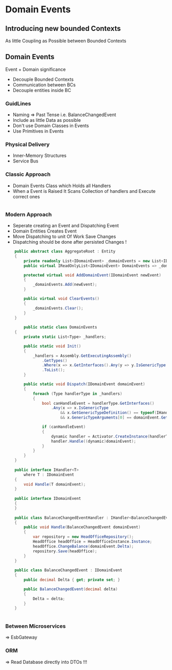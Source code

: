 # Domain Events

## Introducing new bounded Contexts

As little Coupling as Possible between Bounded Contexts

## Domain Events

Event + Domain significance

*   Decouple Bounded Contexts
*   Communication between BCs
*   Decouple entities inside BC

### GuidLines
*   Naming => Past Tense i.e. BalanceChangedEvent
*   Include as little Data as possible
*   Don't use Domain Classes in Events
*   Use Primitives in Events

### Physical Delivery

*   Inner-Memory Structures
*   Service Bus

### Classic Approach
*   Domain Events Class which Holds all Handlers
*   When a Event is Raised It Scans Collection of handlers and Execute correct ones

```C#
```

### Modern Approach
*   Seperate creating an Event and Dispatching Event
*   Domain Entities Creates Event
*   Move Dispatching to unit Of Work Save Changes
*   Dispatching should be done after persisted Changes !

```C#
    public abstract class AggregateRoot : Entity
    {
        private readonly List<IDomainEvent> _domainEvents = new List<IDomainEvent>();
        public virtual IReadOnlyList<IDomainEvent> DomainEvents => _domainEvents;

        protected virtual void AddDomainEvent(IDomainEvent newEvent)
        {
            _domainEvents.Add(newEvent);
        }

        public virtual void ClearEvents()
        {
            _domainEvents.Clear();
        }
    }
    
        public static class DomainEvents
    {
        private static List<Type> _handlers;

        public static void Init()
        {
            _handlers = Assembly.GetExecutingAssembly()
                .GetTypes()
                .Where(x => x.GetInterfaces().Any(y => y.IsGenericType && y.GetGenericTypeDefinition() == typeof(IHandler<>)))
                .ToList();
        }

        public static void Dispatch(IDomainEvent domainEvent)
        {
            foreach (Type handlerType in _handlers)
            {
                bool canHandleEvent = handlerType.GetInterfaces()
                    .Any(x => x.IsGenericType
                        && x.GetGenericTypeDefinition() == typeof(IHandler<>)
                        && x.GenericTypeArguments[0] == domainEvent.GetType());

                if (canHandleEvent)
                {
                    dynamic handler = Activator.CreateInstance(handlerType);
                    handler.Handle((dynamic)domainEvent);
                }
            }
        }               
    }
    
    public interface IHandler<T>
        where T : IDomainEvent
    {
        void Handle(T domainEvent);
    }
    
    public interface IDomainEvent
    {
    }
    
    public class BalanceChangedEventHandler : IHandler<BalanceChangedEvent>
    {
        public void Handle(BalanceChangedEvent domainEvent)
        {
            var repository = new HeadOfficeRepository();
            HeadOffice headOffice = HeadOfficeInstance.Instance;
            headOffice.ChangeBalance(domainEvent.Delta);
            repository.Save(headOffice);
        }
    }
    
    public class BalanceChangedEvent : IDomainEvent
    {
        public decimal Delta { get; private set; }

        public BalanceChangedEvent(decimal delta)
        {
            Delta = delta;
        }
    }
    
```

### Between Microservices
=> EsbGateway

### ORM
=> Read Database directly into DTOs !!!

